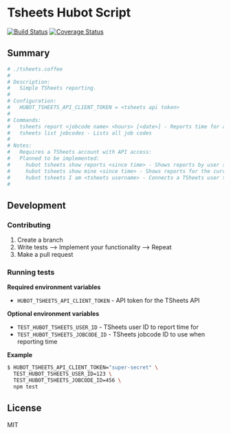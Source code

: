 # Tsheets Hubot Script

[![Build Status](https://travis-ci.org/Springworks/hubot-tsheets.png?branch=master)](https://travis-ci.org/Springworks/hubot-tsheets)
[![Coverage Status](https://coveralls.io/repos/Springworks/hubot-tsheets/badge.png?branch=master)](https://coveralls.io/r/Springworks/hubot-tsheets?branch=master)

## Summary

```coffee
# ./tsheets.coffee
#
# Description:
#   Simple TSheets reporting.
#
# Configuration:
#   HUBOT_TSHEETS_API_CLIENT_TOKEN = <tsheets api token>
#
# Commands:
#   tsheets report <jobcode name> <hours> [<date>] - Reports time for a specific job code
#   tsheets list jobcodes - Lists all job codes
#
# Notes:
#   Requires a TSheets account with API access:
#   Planned to be implemented:
#     hubot tsheets show reports <since time> - Shows reports by user since the specified time
#     hubot tsheets show mine <since time> - Shows reports for the current user
#     hubot tsheets I am <tsheets username> - Connects a TSheets user to the current Hubot user
#

```

## Development

### Contributing

1. Create a branch
2. Write tests --> Implement your functionality --> Repeat
3. Make a pull request

### Running tests

**Required environment variables**

- `HUBOT_TSHEETS_API_CLIENT_TOKEN` - API token for the TSheets API

**Optional environment variables**

- `TEST_HUBOT_TSHEETS_USER_ID` - TSheets user ID to report time for
- `TEST_HUBOT_TSHEETS_JOBCODE_ID` - TSheets jobcode ID to use when reporting time

**Example**
```sh
$ HUBOT_TSHEETS_API_CLIENT_TOKEN="super-secret" \
  TEST_HUBOT_TSHEETS_USER_ID=123 \
  TEST_HUBOT_TSHEETS_JOBCODE_ID=456 \
  npm test
```

## License

MIT
